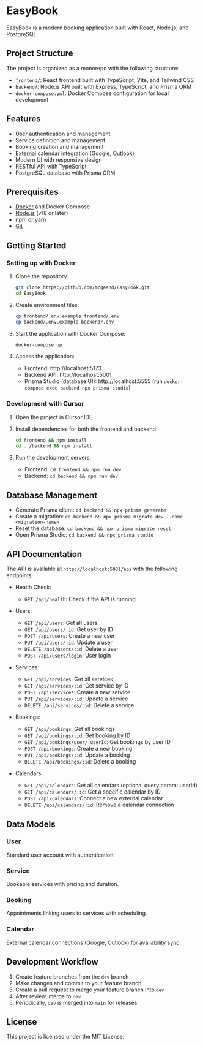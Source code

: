# EasyBook

EasyBook is a modern booking application built with React, Node.js, and PostgreSQL.

## Project Structure

The project is organized as a monorepo with the following structure:

- `frontend/`: React frontend built with TypeScript, Vite, and Tailwind CSS
- `backend/`: Node.js API built with Express, TypeScript, and Prisma ORM
- `docker-compose.yml`: Docker Compose configuration for local development

## Features

- User authentication and management
- Service definition and management
- Booking creation and management
- External calendar integration (Google, Outlook)
- Modern UI with responsive design
- RESTful API with TypeScript
- PostgreSQL database with Prisma ORM

## Prerequisites

- [Docker](https://www.docker.com/get-started) and Docker Compose
- [Node.js](https://nodejs.org/) (v18 or later)
- [npm](https://www.npmjs.com/) or [yarn](https://yarnpkg.com/)
- [Git](https://git-scm.com/)

## Getting Started

### Setting up with Docker

1. Clone the repository:
   ```bash
   git clone https://github.com/mcgeand/EasyBook.git
   cd EasyBook
   ```

2. Create environment files:
   ```bash
   cp frontend/.env.example frontend/.env
   cp backend/.env.example backend/.env
   ```

3. Start the application with Docker Compose:
   ```bash
   docker-compose up
   ```

4. Access the application:
   - Frontend: http://localhost:5173
   - Backend API: http://localhost:5001
   - Prisma Studio (database UI): http://localhost:5555 (run `docker-compose exec backend npx prisma studio`)

### Development with Cursor

1. Open the project in Cursor IDE
2. Install dependencies for both the frontend and backend:
   ```bash
   cd frontend && npm install
   cd ../backend && npm install
   ```

3. Run the development servers:
   - Frontend: `cd frontend && npm run dev`
   - Backend: `cd backend && npm run dev`

## Database Management

- Generate Prisma client: `cd backend && npx prisma generate`
- Create a migration: `cd backend && npx prisma migrate dev --name <migration-name>`
- Reset the database: `cd backend && npx prisma migrate reset`
- Open Prisma Studio: `cd backend && npx prisma studio`

## API Documentation

The API is available at `http://localhost:5001/api` with the following endpoints:

- Health Check:
  - `GET /api/health`: Check if the API is running

- Users:
  - `GET /api/users`: Get all users
  - `GET /api/users/:id`: Get user by ID
  - `POST /api/users`: Create a new user
  - `PUT /api/users/:id`: Update a user
  - `DELETE /api/users/:id`: Delete a user
  - `POST /api/users/login`: User login

- Services:
  - `GET /api/services`: Get all services
  - `GET /api/services/:id`: Get service by ID
  - `POST /api/services`: Create a new service
  - `PUT /api/services/:id`: Update a service
  - `DELETE /api/services/:id`: Delete a service

- Bookings:
  - `GET /api/bookings`: Get all bookings
  - `GET /api/bookings/:id`: Get booking by ID
  - `GET /api/bookings/user/:userId`: Get bookings by user ID
  - `POST /api/bookings`: Create a new booking
  - `PUT /api/bookings/:id`: Update a booking
  - `DELETE /api/bookings/:id`: Delete a booking

- Calendars:
  - `GET /api/calendars`: Get all calendars (optional query param: userId)
  - `GET /api/calendars/:id`: Get a specific calendar by ID
  - `POST /api/calendars`: Connect a new external calendar
  - `DELETE /api/calendars/:id`: Remove a calendar connection

## Data Models

### User
Standard user account with authentication.

### Service
Bookable services with pricing and duration.

### Booking
Appointments linking users to services with scheduling.

### Calendar
External calendar connections (Google, Outlook) for availability sync.

## Development Workflow

1. Create feature branches from the `dev` branch
2. Make changes and commit to your feature branch
3. Create a pull request to merge your feature branch into `dev`
4. After review, merge to `dev`
5. Periodically, `dev` is merged into `main` for releases

## License

This project is licensed under the MIT License. 